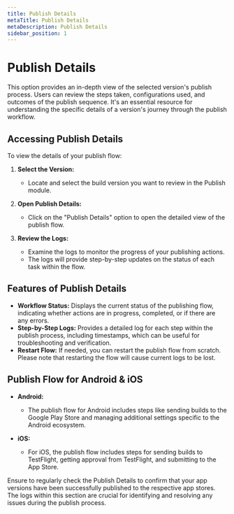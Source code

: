 ```yaml
---
title: Publish Details
metaTitle: Publish Details
metaDescription: Publish Details
sidebar_position: 1
---
```


# Publish Details

This option provides an in-depth view of the selected version's publish process. Users can review the steps taken, configurations used, and outcomes of the publish sequence. It's an essential resource for understanding the specific details of a version's journey through the publish workflow.

<!--
The "Publish Details" feature in the Publish module provides a comprehensive view of the publish flow for both Android and iOS builds. It is where you can see the progress and logs of your publishing process to different platforms like Google Play Store and TestFlight. -->

## Accessing Publish Details

To view the details of your publish flow:

1. **Select the Version:**

   - Locate and select the build version you want to review in the Publish module.

2. **Open Publish Details:**

   - Click on the "Publish Details" option to open the detailed view of the publish flow.

3. **Review the Logs:**
   - Examine the logs to monitor the progress of your publishing actions.
   - The logs will provide step-by-step updates on the status of each task within the flow.

## Features of Publish Details

- **Workflow Status:** Displays the current status of the publishing flow, indicating whether actions are in progress, completed, or if there are any errors.
- **Step-by-Step Logs:** Provides a detailed log for each step within the publish process, including timestamps, which can be useful for troubleshooting and verification.
- **Restart Flow:** If needed, you can restart the publish flow from scratch. Please note that restarting the flow will cause current logs to be lost.

## Publish Flow for Android & iOS

- **Android:**

  - The publish flow for Android includes steps like sending builds to the Google Play Store and managing additional settings specific to the Android ecosystem.

- **iOS:**
  - For iOS, the publish flow includes steps for sending builds to TestFlight, getting approval from TestFlight, and submitting to the App Store.

Ensure to regularly check the Publish Details to confirm that your app versions have been successfully published to the respective app stores. The logs within this section are crucial for identifying and resolving any issues during the publish process.
